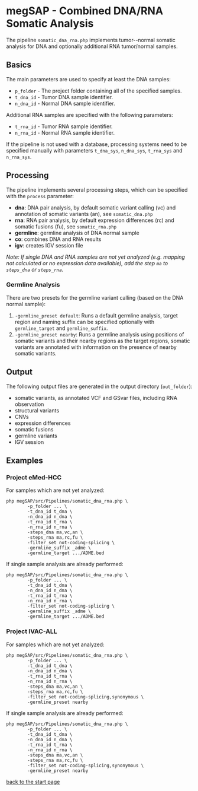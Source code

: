 # megSAP - Combined DNA/RNA Somatic Analysis

The pipeline `somatic_dna_rna.php` implements tumor--normal somatic analysis
for DNA and optionally additional RNA tumor/normal samples.

## Basics

The main parameters are used to specify at least the DNA samples:

* `p_folder` - The project folder containing all of the specified samples.
* `t_dna_id` - Tumor DNA sample identifier.
* `n_dna_id` - Normal DNA sample identifier.

Additional RNA samples are specified with the following parameters:

* `t_rna_id` - Tumor RNA sample identifier.
* `n_rna_id` - Normal RNA sample identifier.

If the pipeline is not used with a database, processing systems need to be
specified manually with parameters `t_dna_sys`, `n_dna_sys`, `t_rna_sys` and
`n_rna_sys`.

## Processing

The pipeline implements several processing steps, which can be specified with
the `process` parameter:

* **dna**: DNA pair analysis, by default somatic variant calling (vc) and
  annotation of somatic variants (an), see `somatic_dna.php`
* **rna**: RNA pair analysis, by default expression differences (rc) and somatic
  fusions (fu), see `somatic_rna.php`
* **germline**: germline analysis of DNA normal sample
* **co**: combines DNA and RNA results
* **igv**: creates IGV session file

*Note: If single DNA and RNA samples are not yet analyzed (e.g. mapping not calculated or no expression data available), add the step `ma` to `steps_dna` or `steps_rna`.*

### Germline Analysis

There are two presets for the germline variant calling (based on the DNA normal
sample):

1. `-germline_preset default`: Runs a default germline analysis, target region
   and naming suffix can be specified optionally with `germline_target` and
   `germline_suffix`.
2. `-germline_preset nearby`: Runs a germline analysis using positions of
   somatic variants and their nearby regions as the target regions, somatic
   variants are annotated with information on the presence of nearby somatic
   variants.

## Output

The following output files are generated in the output directory (`out_folder`):

* somatic variants, as annotated VCF and GSvar files, including RNA observation
* structural variants
* CNVs
* expression differences
* somatic fusions
* germline variants
* IGV session

## Examples

### Project eMed-HCC

For samples which are not yet analyzed:

```
php megSAP/src/Pipelines/somatic_dna_rna.php \
        -p_folder ... \
        -t_dna_id t_dna \
        -n_dna_id n_dna \
        -t_rna_id t_rna \
        -n_rna_id n_rna \
        -steps_dna ma,vc,an \
        -steps_rna ma,rc,fu \
        -filter_set not-coding-splicing \
        -germline_suffix _adme \
        -germline_target .../ADME.bed
```

If single sample analysis are already performed:

```
php megSAP/src/Pipelines/somatic_dna_rna.php \
        -p_folder ... \
        -t_dna_id t_dna \
        -n_dna_id n_dna \
        -t_rna_id t_rna \
        -n_rna_id n_rna \
        -filter_set not-coding-splicing \
        -germline_suffix _adme \
        -germline_target .../ADME.bed
```
### Project IVAC-ALL

For samples which are not yet analyzed:

```
php megSAP/src/Pipelines/somatic_dna_rna.php \
        -p_folder ... \
        -t_dna_id t_dna \
        -n_dna_id n_dna \
        -t_rna_id t_rna \
        -n_rna_id n_rna \
        -steps_dna ma,vc,an \
        -steps_rna ma,rc,fu \
        -filter_set not-coding-splicing,synonymous \
        -germline_preset nearby
```

If single sample analysis are already performed:

```
php megSAP/src/Pipelines/somatic_dna_rna.php \
        -p_folder ... \
        -t_dna_id t_dna \
        -n_dna_id n_dna \
        -t_rna_id t_rna \
        -n_rna_id n_rna \
        -steps_dna ma,vc,an \
        -steps_rna ma,rc,fu \
        -filter_set not-coding-splicing,synonymous \
        -germline_preset nearby
```

[back to the start page](../README.md)
